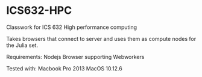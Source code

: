 # ICS632-HPC
Classwork for ICS 632 High performance computing

Takes browsers that connect to server and uses them as compute nodes for the Julia set.



Requirements:
	Nodejs
	Browser supporting Webworkers

Tested with:
	Macbook Pro 2013
	MacOS 10.12.6



